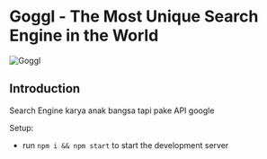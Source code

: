# Goggl - The Most Unique Search Engine in the World

![Goggl](https://i.ibb.co/yQdYhtq/image.png)

## Introduction

Search Engine karya anak bangsa tapi pake API google

Setup:

- run `npm i && npm start` to start the development server
